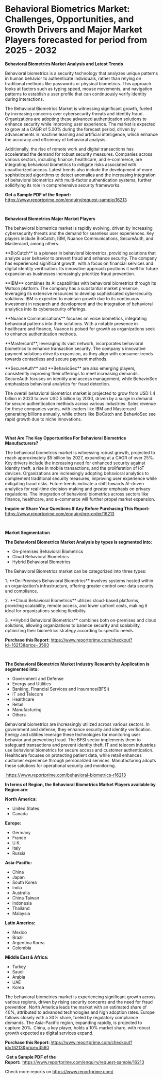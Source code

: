 <p><h1>Behavioral Biometrics Market: Challenges, Opportunities, and Growth Drivers and Major Market Players forecasted for period from 2025 - 2032</h1></p><p><strong>Behavioral Biometrics Market Analysis and Latest Trends</strong></p>
<p><p>Behavioral biometrics is a security technology that analyzes unique patterns in human behavior to authenticate individuals, rather than relying on traditional methods like passwords or physical biometrics. This approach looks at factors such as typing speed, mouse movements, and navigation patterns to establish a user profile that can continuously verify identity during interactions.</p><p>The Behavioral Biometrics Market is witnessing significant growth, fueled by increasing concerns over cybersecurity threats and identity fraud. Organizations are adopting these advanced authentication solutions to enhance security while improving user experience. The market is expected to grow at a CAGR of 5.00% during the forecast period, driven by advancements in machine learning and artificial intelligence, which enhance the accuracy and efficiency of behavioral analysis.</p><p>Additionally, the rise of remote work and digital transactions has accelerated the demand for robust security measures. Companies across various sectors, including finance, healthcare, and e-commerce, are integrating behavioral biometrics to mitigate risks associated with unauthorized access. Latest trends also include the development of more sophisticated algorithms to detect anomalies and the increasing integration of behavioral biometrics with multi-factor authentication systems, further solidifying its role in comprehensive security frameworks.</p></p>
<p><strong>Get a Sample PDF of the Report:&nbsp;</strong> <a href="https://www.reportprime.com/enquiry/request-sample/16213?utm_campaign=2737&utm_medium=2&utm_source=Github&utm_content=ia&utm_term=20032025&utm_id=behavioral-biometrics">https://www.reportprime.com/enquiry/request-sample/16213</a></p>
<p>&nbsp;</p>
<p><strong>Behavioral Biometrics Major Market Players</strong></p>
<p><p>The behavioral biometrics market is rapidly evolving, driven by increasing cybersecurity threats and the demand for seamless user experiences. Key players include BioCatch, IBM, Nuance Communications, SecureAuth, and Mastercard, among others.</p><p>**BioCatch** is a pioneer in behavioral biometrics, providing solutions that analyze user behavior to prevent fraud and enhance security. The company has experienced significant growth, with a focus on financial services and digital identity verification. Its innovative approach positions it well for future expansion as businesses increasingly prioritize fraud prevention.</p><p>**IBM** combines its AI capabilities with behavioral biometrics through its Watson platform. The company has a substantial market presence, leveraging its extensive resources to develop sophisticated cybersecurity solutions. IBM is expected to maintain growth due to its continuous investment in research and development and the integration of behavioral analytics into its cybersecurity offerings.</p><p>**Nuance Communications** focuses on voice biometrics, integrating behavioral patterns into their solutions. With a notable presence in healthcare and finance, Nuance is poised for growth as organizations seek to enhance authentication methods.</p><p>**Mastercard**, leveraging its vast network, incorporates behavioral biometrics to enhance transaction security. The company's innovative payment solutions drive its expansion, as they align with consumer trends towards contactless and secure payment methods.</p><p>**SecureAuth** and **BehavioSec** are also emerging players, consistently improving their offerings to meet increasing demands. SecureAuth focuses on identity and access management, while BehavioSec emphasizes behavioral analytics for fraud detection.</p><p>The overall behavioral biometrics market is projected to grow from USD 1.4 billion in 2023 to over USD 5 billion by 2030, driven by a surge in demand for secure authentication methods across various industries. Sales revenue for these companies varies, with leaders like IBM and Mastercard generating billions annually, while others like BioCatch and BehavioSec see rapid growth due to niche innovations.</p></p>
<p>&nbsp;</p>
<p><strong>What Are The Key Opportunities For Behavioral Biometrics Manufacturers?</strong></p>
<p><p>The behavioral biometrics market is witnessing robust growth, projected to reach approximately $5 billion by 2027, expanding at a CAGR of over 25%. Key drivers include the increasing need for enhanced security against identity theft, a rise in mobile transactions, and the proliferation of IoT devices. Organizations are increasingly adopting behavioral analytics to complement traditional security measures, improving user experience while mitigating fraud risks. Future trends indicate a shift towards AI-driven analytics for real-time decision-making and greater emphasis on privacy regulations. The integration of behavioral biometrics across sectors like finance, healthcare, and e-commerce will further propel market expansion.</p></p>
<p><strong>Inquire or Share Your Questions If Any Before Purchasing This Report:</strong> <a href="https://www.reportprime.com/enquiry/pre-order/16213?utm_campaign=2737&utm_medium=2&utm_source=Github&utm_content=ia&utm_term=20032025&utm_id=behavioral-biometrics">https://www.reportprime.com/enquiry/pre-order/16213</a></p>
<p>&nbsp;</p>
<p><strong>Market Segmentation</strong></p>
<p><strong>The Behavioral Biometrics Market Analysis by types is segmented into:</strong></p>
<p><ul><li>On-premises Behavioral Biometrics</li><li>Cloud Behavioral Biometrics</li><li>Hybrid Behavioral Biometrics</li></ul></p>
<p><p>The Behavioral Biometrics market can be categorized into three types: </p><p>1. **On-Premises Behavioral Biometrics** involves systems hosted within an organization’s infrastructure, offering greater control over data security and compliance.</p><p>2. **Cloud Behavioral Biometrics** utilizes cloud-based platforms, providing scalability, remote access, and lower upfront costs, making it ideal for organizations seeking flexibility.</p><p>3. **Hybrid Behavioral Biometrics** combines both on-premises and cloud solutions, allowing organizations to balance security and scalability, optimizing their biometrics strategy according to specific needs.</p></p>
<p><strong>Purchase this Report:&nbsp;</strong><a href="https://www.reportprime.com/checkout?id=16213&price=3590&utm_campaign=2737&utm_medium=2&utm_source=Github&utm_content=ia&utm_term=20032025&utm_id=behavioral-biometrics">https://www.reportprime.com/checkout?id=16213&price=3590</a></p>
<p>&nbsp;</p>
<p><strong>The Behavioral Biometrics Market Industry Research by Application is segmented into:</strong></p>
<p><ul><li>Government and Defense</li><li>Energy and Utilities</li><li>Banking, Financial Services and Insurance(BFSI)</li><li>IT and Telecom</li><li>Healthcare</li><li>Retail</li><li>Manufacturing</li><li>Others</li></ul></p>
<p><p>Behavioral biometrics are increasingly utilized across various sectors. In government and defense, they enhance security and identity verification. Energy and utilities leverage these technologies for monitoring user behavior and preventing fraud. The BFSI sector implements them to safeguard transactions and prevent identity theft. IT and telecom industries use behavioral biometrics for secure access and customer authentication. Healthcare focuses on protecting patient data, while retail enhances customer experience through personalized services. Manufacturing adopts these solutions for operational security and monitoring.</p></p>
<p><a href="https://www.reportprime.com/behavioral-biometrics-r16213?utm_campaign=2737&utm_medium=2&utm_source=Github&utm_content=ia&utm_term=20032025&utm_id=behavioral-biometrics">&nbsp;https://www.reportprime.com/behavioral-biometrics-r16213</a></p>
<p><strong>In terms of Region, the Behavioral Biometrics Market Players available by Region are:</strong></p>
<p>
    <p> <strong> North America: </strong>
        <ul>
            <li>United States</li>
            <li>Canada</li>
        </ul>
        </p> 
    <p> <strong> Europe: </strong>
        <ul>
            <li>Germany</li>
            <li>France</li>
            <li>U.K.</li>
            <li>Italy</li>
            <li>Russia</li>
        </ul>
        </p> 
    <p> <strong> Asia-Pacific: </strong>
        <ul>
            <li>China</li>
            <li>Japan</li>
            <li>South Korea</li>
            <li>India</li>
            <li>Australia</li>
            <li>China Taiwan</li>
            <li>Indonesia</li>
            <li>Thailand</li>
            <li>Malaysia</li>
        </ul>
        </p> 
    <p> <strong> Latin America: </strong>
        <ul>
            <li>Mexico</li>
            <li>Brazil</li>
            <li>Argentina Korea</li>
            <li>Colombia</li>
        </ul>
        </p> 
    <p> <strong> Middle East & Africa: </strong>
        <ul>
            <li>Turkey</li>
            <li>Saudi</li>
            <li>Arabia</li>
            <li>UAE</li>
            <li>Korea</li>
        </ul>
    </p>
    </p>
<p><p>The behavioral biometrics market is experiencing significant growth across various regions, driven by rising security concerns and the need for fraud prevention. North America leads the market with an estimated share of 40%, attributed to advanced technologies and high adoption rates. Europe follows closely with a 30% share, fueled by regulatory compliance demands. The Asia-Pacific region, expanding rapidly, is projected to capture 20%. China, a key player, holds a 10% market share, with robust growth expected as digital services expand.</p></p>
<p><strong>Purchase this Report: </strong><a href="https://www.reportprime.com/checkout?id=16213&price=3590&utm_campaign=2737&utm_medium=2&utm_source=Github&utm_content=ia&utm_term=20032025&utm_id=behavioral-biometrics">https://www.reportprime.com/checkout?id=16213&price=3590</a></p>
<p>&nbsp;<strong>Get a Sample PDF of the Report:&nbsp;&nbsp;</strong><a href="https://www.reportprime.com/enquiry/request-sample/16213?utm_campaign=2737&utm_medium=2&utm_source=Github&utm_content=ia&utm_term=20032025&utm_id=behavioral-biometrics">https://www.reportprime.com/enquiry/request-sample/16213</a></p>
<p><strong></strong></p>
<p>Check more reports on <a href="https://www.reportprime.com/?utm_campaign=2737&utm_medium=2&utm_source=Github&utm_content=ia&utm_term=20032025&utm_id=behavioral-biometrics">https://www.reportprime.com/</a></p>